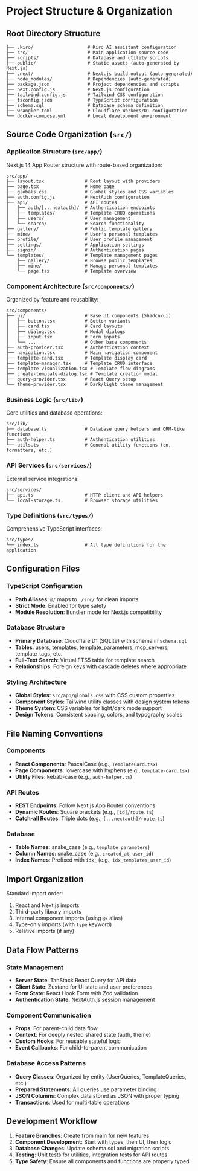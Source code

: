 # Project Structure & Organization

## Root Directory Structure
```
├── .kiro/                    # Kiro AI assistant configuration
├── src/                      # Main application source code
├── scripts/                  # Database and utility scripts
├── public/                   # Static assets (auto-generated by Next.js)
├── .next/                    # Next.js build output (auto-generated)
├── node_modules/             # Dependencies (auto-generated)
├── package.json              # Project dependencies and scripts
├── next.config.js            # Next.js configuration
├── tailwind.config.js        # Tailwind CSS configuration
├── tsconfig.json             # TypeScript configuration
├── schema.sql                # Database schema definition
├── wrangler.toml             # Cloudflare Workers/D1 configuration
└── docker-compose.yml        # Local development environment
```

## Source Code Organization (`src/`)

### Application Structure (`src/app/`)
Next.js 14 App Router structure with route-based organization:
```
src/app/
├── layout.tsx               # Root layout with providers
├── page.tsx                 # Home page
├── globals.css              # Global styles and CSS variables
├── auth.config.js           # NextAuth configuration
├── api/                     # API routes
│   ├── auth/[...nextauth]/  # Authentication endpoints
│   ├── templates/           # Template CRUD operations
│   ├── users/               # User management
│   └── search/              # Search functionality
├── gallery/                 # Public template gallery
├── mine/                    # User's personal templates
├── profile/                 # User profile management
├── settings/                # Application settings
├── signin/                  # Authentication pages
└── templates/               # Template management pages
    ├── gallery/             # Browse public templates
    ├── mine/                # Manage personal templates
    └── page.tsx             # Template overview
```

### Component Architecture (`src/components/`)
Organized by feature and reusability:
```
src/components/
├── ui/                      # Base UI components (Shadcn/ui)
│   ├── button.tsx           # Button variants
│   ├── card.tsx             # Card layouts
│   ├── dialog.tsx           # Modal dialogs
│   ├── input.tsx            # Form inputs
│   └── ...                  # Other base components
├── auth-provider.tsx        # Authentication context
├── navigation.tsx           # Main navigation component
├── template-card.tsx        # Template display card
├── template-manager.tsx     # Template CRUD interface
├── template-visualization.tsx # Template flow diagrams
├── create-template-dialog.tsx # Template creation modal
├── query-provider.tsx       # React Query setup
└── theme-provider.tsx       # Dark/light theme management
```

### Business Logic (`src/lib/`)
Core utilities and database operations:
```
src/lib/
├── database.ts              # Database query helpers and ORM-like functions
├── auth-helper.ts           # Authentication utilities
└── utils.ts                 # General utility functions (cn, formatters, etc.)
```

### API Services (`src/services/`)
External service integrations:
```
src/services/
├── api.ts                   # HTTP client and API helpers
└── local-storage.ts         # Browser storage utilities
```

### Type Definitions (`src/types/`)
Comprehensive TypeScript interfaces:
```
src/types/
└── index.ts                 # All type definitions for the application
```

## Configuration Files

### TypeScript Configuration
- **Path Aliases**: `@/` maps to `./src/` for clean imports
- **Strict Mode**: Enabled for type safety
- **Module Resolution**: Bundler mode for Next.js compatibility

### Database Structure
- **Primary Database**: Cloudflare D1 (SQLite) with schema in `schema.sql`
- **Tables**: users, templates, template_parameters, mcp_servers, template_tags, etc.
- **Full-Text Search**: Virtual FTS5 table for template search
- **Relationships**: Foreign keys with cascade deletes where appropriate

### Styling Architecture
- **Global Styles**: `src/app/globals.css` with CSS custom properties
- **Component Styles**: Tailwind utility classes with design system tokens
- **Theme System**: CSS variables for light/dark mode support
- **Design Tokens**: Consistent spacing, colors, and typography scales

## File Naming Conventions

### Components
- **React Components**: PascalCase (e.g., `TemplateCard.tsx`)
- **Page Components**: lowercase with hyphens (e.g., `template-card.tsx`)
- **Utility Files**: kebab-case (e.g., `auth-helper.ts`)

### API Routes
- **REST Endpoints**: Follow Next.js App Router conventions
- **Dynamic Routes**: Square brackets (e.g., `[id]/route.ts`)
- **Catch-all Routes**: Triple dots (e.g., `[...nextauth]/route.ts`)

### Database
- **Table Names**: snake_case (e.g., `template_parameters`)
- **Column Names**: snake_case (e.g., `created_at`, `user_id`)
- **Index Names**: Prefixed with `idx_` (e.g., `idx_templates_user_id`)

## Import Organization
Standard import order:
1. React and Next.js imports
2. Third-party library imports
3. Internal component imports (using `@/` alias)
4. Type-only imports (with `type` keyword)
5. Relative imports (if any)

## Data Flow Patterns

### State Management
- **Server State**: TanStack React Query for API data
- **Client State**: Zustand for UI state and user preferences
- **Form State**: React Hook Form with Zod validation
- **Authentication State**: NextAuth.js session management

### Component Communication
- **Props**: For parent-child data flow
- **Context**: For deeply nested shared state (auth, theme)
- **Custom Hooks**: For reusable stateful logic
- **Event Callbacks**: For child-to-parent communication

### Database Access Patterns
- **Query Classes**: Organized by entity (UserQueries, TemplateQueries, etc.)
- **Prepared Statements**: All queries use parameter binding
- **JSON Columns**: Complex data stored as JSON with proper typing
- **Transactions**: Used for multi-table operations

## Development Workflow
1. **Feature Branches**: Create from main for new features
2. **Component Development**: Start with types, then UI, then logic
3. **Database Changes**: Update schema.sql and migration scripts
4. **Testing**: Unit tests for utilities, integration tests for API routes
5. **Type Safety**: Ensure all components and functions are properly typed